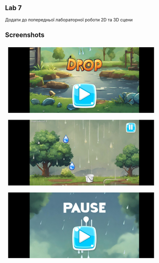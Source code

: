 ## Lab 7

Додати до попередньої лабораторної роботи 2D та 3D сцени

## Screenshots

[<img src="/readme/1.jpg" width="480" height="216" hspace="10" vspace="10" alignment="left">](/readme/1.jpg)
[<img src="/readme/2.jpg" width="480" height="216" hspace="10" vspace="10" alignment="left">](/readme/2.jpg)
[<img src="/readme/3.jpg" width="480" height="216" hspace="10" vspace="10" alignment="left">](/readme/3.jpg)
